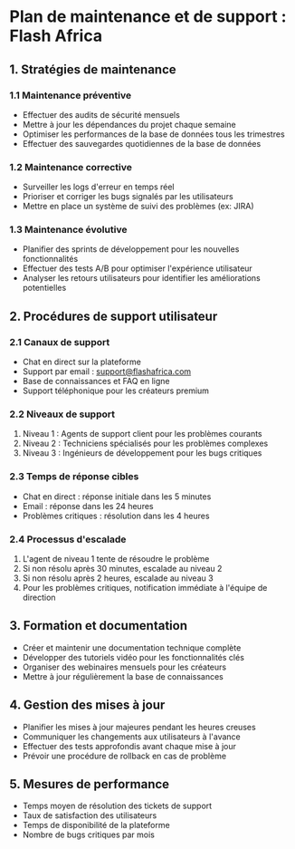 # Plan de maintenance et de support : Flash Africa

## 1. Stratégies de maintenance

### 1.1 Maintenance préventive
- Effectuer des audits de sécurité mensuels
- Mettre à jour les dépendances du projet chaque semaine
- Optimiser les performances de la base de données tous les trimestres
- Effectuer des sauvegardes quotidiennes de la base de données

### 1.2 Maintenance corrective
- Surveiller les logs d'erreur en temps réel
- Prioriser et corriger les bugs signalés par les utilisateurs
- Mettre en place un système de suivi des problèmes (ex: JIRA)

### 1.3 Maintenance évolutive
- Planifier des sprints de développement pour les nouvelles fonctionnalités
- Effectuer des tests A/B pour optimiser l'expérience utilisateur
- Analyser les retours utilisateurs pour identifier les améliorations potentielles

## 2. Procédures de support utilisateur

### 2.1 Canaux de support
- Chat en direct sur la plateforme
- Support par email : support@flashafrica.com
- Base de connaissances et FAQ en ligne
- Support téléphonique pour les créateurs premium

### 2.2 Niveaux de support
1. Niveau 1 : Agents de support client pour les problèmes courants
2. Niveau 2 : Techniciens spécialisés pour les problèmes complexes
3. Niveau 3 : Ingénieurs de développement pour les bugs critiques

### 2.3 Temps de réponse cibles
- Chat en direct : réponse initiale dans les 5 minutes
- Email : réponse dans les 24 heures
- Problèmes critiques : résolution dans les 4 heures

### 2.4 Processus d'escalade
1. L'agent de niveau 1 tente de résoudre le problème
2. Si non résolu après 30 minutes, escalade au niveau 2
3. Si non résolu après 2 heures, escalade au niveau 3
4. Pour les problèmes critiques, notification immédiate à l'équipe de direction

## 3. Formation et documentation

- Créer et maintenir une documentation technique complète
- Développer des tutoriels vidéo pour les fonctionnalités clés
- Organiser des webinaires mensuels pour les créateurs
- Mettre à jour régulièrement la base de connaissances

## 4. Gestion des mises à jour

- Planifier les mises à jour majeures pendant les heures creuses
- Communiquer les changements aux utilisateurs à l'avance
- Effectuer des tests approfondis avant chaque mise à jour
- Prévoir une procédure de rollback en cas de problème

## 5. Mesures de performance

- Temps moyen de résolution des tickets de support
- Taux de satisfaction des utilisateurs
- Temps de disponibilité de la plateforme
- Nombre de bugs critiques par mois